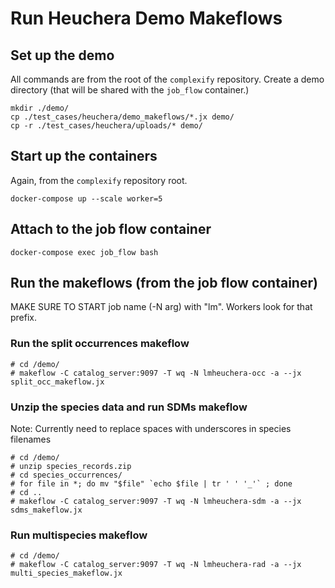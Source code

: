 # Run Heuchera Demo Makeflows

## Set up the demo

All commands are from the root of the `complexify` repository.  Create a demo directory (that will be shared with the `job_flow` container.)

```commandline
mkdir ./demo/
cp ./test_cases/heuchera/demo_makeflows/*.jx demo/
cp -r ./test_cases/heuchera/uploads/* demo/
```

## Start up the containers

Again, from the `complexify` repository root.

  ```commandline
  docker-compose up --scale worker=5
  ```

## Attach to the job flow container

  ```commandline
  docker-compose exec job_flow bash
  ```

## Run the makeflows (from the job flow container)

MAKE SURE TO START job name (-N arg) with "lm".  Workers look for that prefix.

### Run the split occurrences makeflow
  ```commandline
  # cd /demo/
  # makeflow -C catalog_server:9097 -T wq -N lmheuchera-occ -a --jx split_occ_makeflow.jx
  ```

### Unzip the species data and run SDMs makeflow

Note: Currently need to replace spaces with underscores in species filenames

  ```commandline
  # cd /demo/
  # unzip species_records.zip
  # cd species_occurrences/
  # for file in *; do mv "$file" `echo $file | tr ' ' '_'` ; done
  # cd ..
  # makeflow -C catalog_server:9097 -T wq -N lmheuchera-sdm -a --jx sdms_makeflow.jx
  ```

### Run multispecies makeflow

  ```commandline
  # cd /demo/
  # makeflow -C catalog_server:9097 -T wq -N lmheuchera-rad -a --jx multi_species_makeflow.jx
  ```

